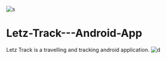 
![s](https://user-images.githubusercontent.com/46516136/129573742-86315f17-e24a-48b2-8b4e-2a6629bed601.PNG)
# Letz-Track---Android-App
Letz Track is a travelling and tracking android application.
![d](https://user-images.githubusercontent.com/46516136/129573916-56fdabdd-ec4f-43bd-ac10-dbb8c351372e.PNG)
